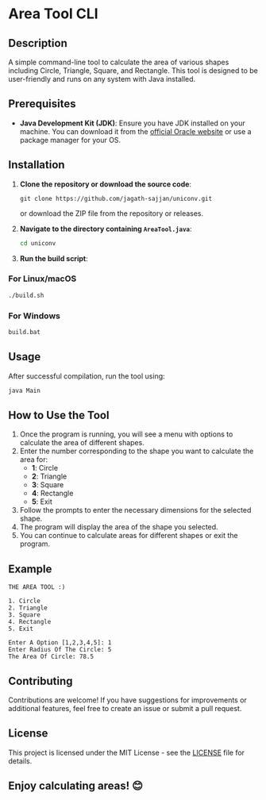 # Area Tool CLI

## Description
A simple command-line tool to calculate the area of various shapes including Circle, Triangle, Square, and Rectangle. This tool is designed to be user-friendly and runs on any system with Java installed.

## Prerequisites
- **Java Development Kit (JDK)**: Ensure you have JDK installed on your machine. You can download it from the [official Oracle website](https://www.oracle.com/java/technologies/javase-jdk11-downloads.html) or use a package manager for your OS.

## Installation
1. **Clone the repository or download the source code**:
   ```
   git clone https://github.com/jagath-sajjan/uniconv.git
   ```
   or download the ZIP file from the repository or releases.

2. **Navigate to the directory containing `AreaTool.java`**:
   ```bash
   cd uniconv
   ```

3. **Run the build script**:

### For Linux/macOS
```bash
./build.sh
```

### For Windows
```bat
build.bat
```

## Usage
After successful compilation, run the tool using:
```bash
java Main
```

## How to Use the Tool
1. Once the program is running, you will see a menu with options to calculate the area of different shapes.
2. Enter the number corresponding to the shape you want to calculate the area for:
   - **1**: Circle
   - **2**: Triangle
   - **3**: Square
   - **4**: Rectangle
   - **5**: Exit
3. Follow the prompts to enter the necessary dimensions for the selected shape.
4. The program will display the area of the shape you selected.
5. You can continue to calculate areas for different shapes or exit the program.

## Example
```
THE AREA TOOL :)

1. Circle
2. Triangle
3. Square
4. Rectangle
5. Exit

Enter A Option [1,2,3,4,5]: 1
Enter Radius Of The Circle: 5
The Area Of Circle: 78.5
```

## Contributing
Contributions are welcome! If you have suggestions for improvements or additional features, feel free to create an issue or submit a pull request.

## License
This project is licensed under the MIT License - see the [LICENSE](LICENSE) file for details.

## Enjoy calculating areas! 😊